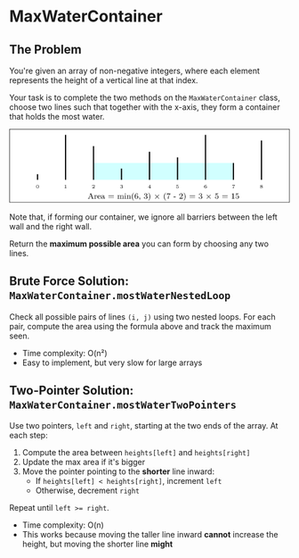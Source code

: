 # MaxWaterContainer

## The Problem

You're given an array of non-negative integers, where each element represents
the height of a vertical line at that index.

Your task is to complete the two methods on the `MaxWaterContainer` class, choose two lines
such that together with the x-axis, they form a container that holds the most
water.


<img src="../../../../../resources/images/most-water-1.svg"/>

Note that, if forming our container, we ignore all barriers between the left
wall and the right wall.

Return the **maximum possible area** you can form by choosing any two lines.

## Brute Force Solution: `MaxWaterContainer.mostWaterNestedLoop`

Check all possible pairs of lines `(i, j)` using two nested loops. For each
pair, compute the area using the formula above and track the maximum seen.

- Time complexity: O(n²)
- Easy to implement, but very slow for large arrays

## Two-Pointer Solution: `MaxWaterContainer.mostWaterTwoPointers`

Use two pointers, `left` and `right`, starting at the two ends of the array. At
each step:

1. Compute the area between `heights[left]` and `heights[right]`
2. Update the max area if it's bigger
3. Move the pointer pointing to the **shorter** line inward:
    - If `heights[left] < heights[right]`, increment `left`
    - Otherwise, decrement `right`

Repeat until `left >= right`.

- Time complexity: O(n)
- This works because moving the taller line inward **cannot** increase the
  height, but moving the shorter line **might**
